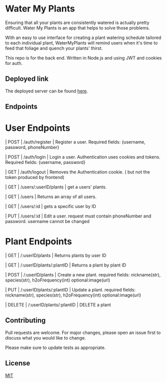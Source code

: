# Water My Plants

Ensuring that all your plants are consistently watered is actually pretty difficult. Water My Plants is an app that helps to solve those problems. 

With an easy to use interface for creating a plant watering schedule tailored to each individual plant, WaterMyPlants will remind users when it's time to feed that foliage and quench your plants' thirst.

This repo is for the back end. Written in Node.js and using JWT and cookies for auth.

## Deployed link

The deployed server can be found [here](https://water-my-plants-server.herokuapp.com/).

## Endpoints


# User Endpoints

| POST   | /auth/register          | Register a user. Required fields: {username, password, phoneNumber} 

| POST   | /auth/login             | Login a user. Authentication uses cookies and tokens. Required fields: {username, password}

| GET    | /auth/logout            | Removes the Authentication cookie. ( but not the token produced by frontend)

| GET    | /users/:userID/plants   | get a users' plants.

| GET    | /users                  | Returns an array of all users.

| GET    | /users/:id              | gets a specific user by ID

| PUT    | /users/:id              | Edit a user. request must contain phoneNumber and password. username cannot be changed

# Plant Endpoints

| GET    | /:userID/plants              | Returns plants by user ID

| GET    | /:userID/plants/:plantID     | Returns a plant by plant ID

| POST   | /:userID/plants              | Create a new plant. required fields: nickname(str), species(str), h2oFrequency(int) optional:image(url)

| PUT    | /:userID/plants/:plantID     | Update a plant. required fields: nickname(str), species(str), h2oFrequency(int) optional:image(url)

| DELETE | /:userID/plants/:plantID     | DELETE a plant


## Contributing
Pull requests are welcome. For major changes, please open an issue first to discuss what you would like to change.

Please make sure to update tests as appropriate.

## License
[MIT](https://choosealicense.com/licenses/mit/)